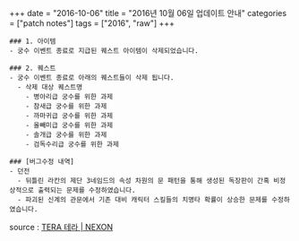 +++
date = "2016-10-06"
title = "2016년 10월 06일 업데이트 안내"
categories = ["patch notes"]
tags = ["2016", "raw"]
+++

```
### 1. 아이템
- 궁수 이벤트 종료로 지급된 퀘스트 아이템이 삭제되었습니다.

### 2. 퀘스트
- 궁수 이벤트 종료로 아래의 퀘스트들이 삭제 됩니다.
  - 삭제 대상 퀘스트명
    - 병아리급 궁수를 위한 과제
    - 참새급 궁수를 위한 과제
    - 까마귀급 궁수를 위한 과제
    - 올빼미급 궁수를 위한 과제
    - 솔개급 궁수를 위한 과제
    - 검독수리급 궁수를 위한 과제

### [버그수정 내역]
- 던전
  - 뒤틀린 라칸의 제단 3네임드의 속성 차원의 문 패턴을 통해 생성된 독장판이 간혹 비정상적으로 출력되는 문제를 수정하였습니다.
  - 파괴된 신계의 관문에서 기존 대비 캐릭터 스킬들의 치명타 확률이 상승한 문제를 수정하였습니다.
```

source : [TERA 테라 | NEXON](http://tera.nexon.com/news/update/view.aspx?n4articlesn=)
